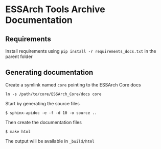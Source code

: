 # ESSArch Tools Archive Documentation

## Requirements
Install requirements using `pip install -r requirements_docs.txt` in the parent folder

## Generating documentation

Create a symlink named `core` pointing to the ESSArch Core docs

```
ln -s /path/to/core/ESSArch_Core/docs core
```

Start by generating the source files

```
$ sphinx-apidoc -e -f -d 10 -o source ..
```

Then create the documentation files

```
$ make html
```

The output will be available in `_build/html`
